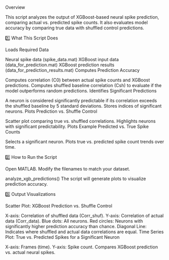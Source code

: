 Overview

This script analyzes the output of XGBoost-based neural spike prediction, comparing actual vs. predicted spike counts. It also evaluates model accuracy by comparing true data with shuffled control predictions.

1️⃣ What This Script Does 

Loads Required Data

Neural spike data (spike_data.mat)
XGBoost input data (data_for_prediction.mat)
XGBoost prediction results (data_for_prediction_results.mat)
Computes Prediction Accuracy

Computes correlation (C0) between actual spike counts and XGBoost predictions.
Computes shuffled baseline correlation (Csh) to evaluate if the model outperforms random predictions.
Identifies Significant Predictions

A neuron is considered significantly predictable if its correlation exceeds the shuffled baseline by 5 standard deviations.
Stores indices of significant neurons.
Plots Prediction vs. Shuffle Control

Scatter plot comparing true vs. shuffled correlations.
Highlights neurons with significant predictability.
Plots Example Predicted vs. True Spike Counts

Selects a significant neuron.
Plots true vs. predicted spike count trends over time.

2️⃣ How to Run the Script

Open MATLAB.
Modify the filenames to match your dataset.

analyze_xgb_predictions()
The script will generate plots to visualize prediction accuracy.

3️⃣ Output Visualizations

Scatter Plot: XGBoost Prediction vs. Shuffle Control

X-axis: Correlation of shuffled data (Corr_shuf).
Y-axis: Correlation of actual data (Corr_data).
Blue dots: All neurons.
Red circles: Neurons with significantly higher prediction accuracy than chance.
Diagonal Line: Indicates where shuffled and actual data correlations are equal.
Time Series Plot: True vs. Predicted Spikes for a Significant Neuron

X-axis: Frames (time).
Y-axis: Spike count.
Compares XGBoost prediction vs. actual neural spikes.
